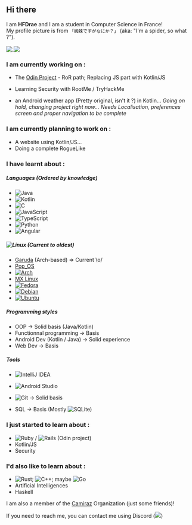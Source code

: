 ## Hi there
I am **HFDrae** and I am a student in Computer Science in France!  
My profile picture is from `「蜘蛛ですがなにか？」` (aka: "I'm a spider, so what ?"). 

<a href="https://github-readme-stats.vercel.app/api?username=HFDrae&show_icons=true&theme=tokyonight">
  <img align="center" src="https://github-readme-stats.vercel.app/api?username=HFDrae&show_icons=true&theme=tokyonight" />
</a>
<a href="https://github-readme-stats.vercel.app/api/top-langs/?username=HFDrae&layout=compact&count_private=true&theme=tokyonight">
  <img align="center" src="https://github-readme-stats.vercel.app/api/top-langs/?username=HFDrae&layout=compact&count_private=true&theme=tokyonight" />
</a>

### I am currently working on :
- The [Odin Project](https://www.theodinproject.com/) - RoR path; Replacing JS part with Kotlin/JS
- Learning Security with RootMe / TryHackMe

- an Android weather app (Pretty original, isn't it ?) in Kotlin... *Going on hold, changing project right now... Needs Localisation, preferences screen and proper navigation to be complete*

### I am currently planning to work on :
- A website using Kotlin/JS... 
- Doing a complete RogueLike


### I have learnt about :

##### Languages (Ordered by knowledge)

- ![Java](https://img.shields.io/badge/java-%23ED8B00.svg?style=for-the-badge&logo=java&logoColor=white) 
- ![Kotlin](https://img.shields.io/badge/kt-%230095D5.svg?style=for-the-badge&logo=kotlin&logoColor=white)
- ![C](https://img.shields.io/badge/c-%2300599C.svg?style=for-the-badge&logo=c&logoColor=white) 
- ![JavaScript](https://img.shields.io/badge/js-%23323330.svg?style=for-the-badge&logo=javascript&logoColor=%23F7DF1E)
- ![TypeScript](https://img.shields.io/badge/ts-%23007ACC.svg?style=for-the-badge&logo=typescript&logoColor=white)
- ![Python](https://img.shields.io/badge/py-3670A0?style=for-the-badge&logo=python&logoColor=ffdd54)
- ![Angular](https://img.shields.io/badge/angular-%23DD0031.svg?style=for-the-badge&logo=angular&logoColor=white)

##### ![Linux](https://img.shields.io/badge/Linux-FCC624?style=for-the-badge&logo=linux&logoColor=black) (Current to oldest)

-  [Garuda](https://garudalinux.org/) (Arch-based) => Current \o/
-  [Pop_OS](https://pop.system76.com/)
-  [![Arch](https://img.shields.io/badge/Arch-1793D1?logo=arch-linux&logoColor=fff&style=for-the-badge)](https://archlinux.org/)
-  [MX Linux](https://mxlinux.org/)
-  [![Fedora](https://img.shields.io/badge/Fedora-294172?style=for-the-badge&logo=fedora&logoColor=white)](https://getfedora.org/)
-  [![Debian](https://img.shields.io/badge/Debian-D70A53?style=for-the-badge&logo=debian&logoColor=white)](https://www.debian.org/)
-  [![Ubuntu](https://img.shields.io/badge/Ubuntu-E95420?style=for-the-badge&logo=ubuntu&logoColor=white)](https://ubuntu.com/)


##### Programming styles

- OOP -> Solid basis (Java/Kotlin)
- Functionnal programming -> Basis
- Android Dev (Kotlin / Java) -> Solid experience
- Web Dev -> Basis 


##### Tools

- ![IntelliJ IDEA](https://img.shields.io/badge/IntelliJIDEA-000000.svg?style=for-the-badge&logo=intellij-idea&logoColor=white)
- ![Android Studio](https://img.shields.io/badge/Android%20Studio-3DDC84.svg?style=for-the-badge&logo=android-studio&logoColor=white)
- ![Git](https://img.shields.io/badge/git-%23F05033.svg?style=for-the-badge&logo=git&logoColor=white) -> Solid basis


- SQL -> Basis (Mostly ![SQLite](https://img.shields.io/badge/sqlite-%2307405e.svg?style=for-the-badge&logo=sqlite&logoColor=white))



### I just started to learn about :
- ![Ruby](https://img.shields.io/badge/ruby-%23CC342D.svg?style=for-the-badge&logo=ruby&logoColor=white) / ![Rails](https://img.shields.io/badge/rails-%23CC0000.svg?style=for-the-badge&logo=ruby-on-rails&logoColor=white)
 (Odin project)
- Kotlin/JS
- Security

### I'd also like to learn about :
- ![Rust](https://img.shields.io/badge/rust-%23000000.svg?style=for-the-badge&logo=rust&logoColor=white); ![C++](https://img.shields.io/badge/c++-%2300599C.svg?style=for-the-badge&logo=c%2B%2B&logoColor=white); maybe ![Go](https://img.shields.io/badge/go-%2300ADD8.svg?style=for-the-badge&logo=go&logoColor=white)
- Artificial Intelligences
- Haskell

I am also a member of the [Camiraz](https://github.com/Camiraz) Organization (just some friends)!

If you need to reach me, you can contact me using Discord (![](https://badgen.net/badge/Discord/Dra%23%35092?icon=discord&color=purple)) 
